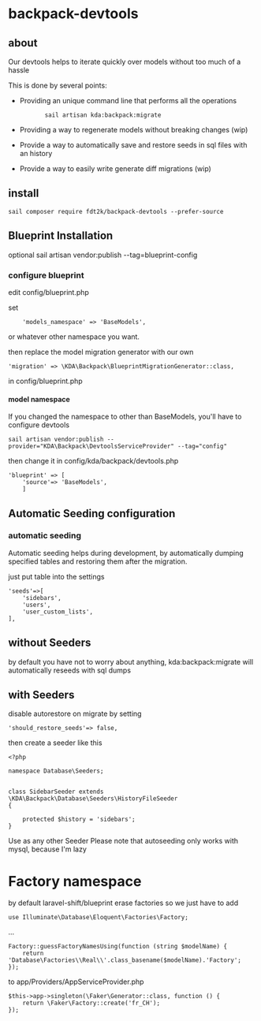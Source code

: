 # backpack-devtools

## about

Our devtools helps to iterate quickly over models without too much of a hassle

This is done by several points: 

* Providing an unique command line that performs all the operations
    
             sail artisan kda:backpack:migrate

* Providing a way to regenerate models without breaking changes (wip)

* Provide a way to automatically save and restore seeds in sql files with an history

* Provide a way to easily write generate diff migrations  (wip)


## install

    sail composer require fdt2k/backpack-devtools --prefer-source


## Blueprint Installation
optional
    sail artisan vendor:publish --tag=blueprint-config

### configure blueprint

edit config/blueprint.php 

set

        'models_namespace' => 'BaseModels',

or whatever other namespace you want.


then replace the model migration generator with our own

    'migration' => \KDA\Backpack\BlueprintMigrationGenerator::class,

in config/blueprint.php

#### model namespace
If you changed the namespace to other than BaseModels, you'll have to configure devtools

    sail artisan vendor:publish --provider="KDA\Backpack\DevtoolsServiceProvider" --tag="config"

then change it in config/kda/backpack/devtools.php

    'blueprint' => [
        'source'=> 'BaseModels',
        ]





## Automatic Seeding configuration 

### automatic seeding

Automatic seeding helps during development, by automatically dumping specified tables and restoring them after the migration. 

just put table into the settings 

    'seeds'=>[
        'sidebars',
        'users',
        'user_custom_lists',
    ],

## without Seeders

by default you have not to worry about anything, kda:backpack:migrate will automatically reseeds with sql dumps



## with Seeders

disable autorestore on migrate by setting

    'should_restore_seeds'=> false,

then create a seeder like this 

    <?php

    namespace Database\Seeders;


    class SidebarSeeder extends \KDA\Backpack\Database\Seeders\HistoryFileSeeder
    {
    
        protected $history = 'sidebars';
    }

Use as any other Seeder
Please note that autoseeding only works with mysql, because I'm lazy 


# Factory namespace

by default laravel-shift/blueprint erase factories so we just have to add 
    
    use Illuminate\Database\Eloquent\Factories\Factory;

... 

    Factory::guessFactoryNamesUsing(function (string $modelName) {
        return 'Database\Factories\\Real\\'.class_basename($modelName).'Factory';
    });

to app/Providers/AppServiceProvider.php

    $this->app->singleton(\Faker\Generator::class, function () {
        return \Faker\Factory::create('fr_CH');
    });